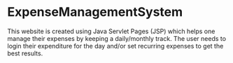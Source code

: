 # ExpenseManagementSystem

This website is created using Java Servlet Pages (JSP) which helps one manage their expenses by keeping a daily/monthly track. 
The user needs to login their expenditure for the day and/or set recurring expenses to get the best results.
